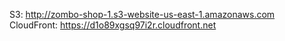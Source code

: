S3: http://zombo-shop-1.s3-website-us-east-1.amazonaws.com
CloudFront: https://d1o89xgsq97i2r.cloudfront.net
